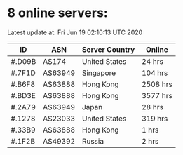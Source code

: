 # 8 online servers:

Latest update at: Fri Jun 19 02:10:13 UTC 2020

| ID | ASN | Server Country | Online |
| -- | --- | -------------- | ------ |
| #.D09B | AS174 | United States | 24 hrs |
| #.7F1D | AS63949 | Singapore | 104 hrs |
| #.B6F8 | AS63888 | Hong Kong | 2508 hrs |
| #.BD3E | AS63888 | Hong Kong | 3577 hrs |
| #.2A79 | AS63949 | Japan | 28 hrs |
| #.1278 | AS23033 | United States | 319 hrs |
| #.33B9 | AS63888 | Hong Kong | 1 hrs |
| #.1F2B | AS49392 | Russia | 2 hrs |

